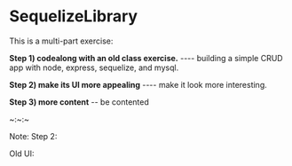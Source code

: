 # SequelizeLibrary

This is a multi-part exercise:

**Step 1) codealong with an old class exercise.**
---- building a simple CRUD app with node, express, sequelize, and mysql.

**Step 2) make its UI more appealing**
---- make it look more interesting.

**Step 3) more content**
-- be contented

~:~:~

Note: Step 2: 

Old UI: 
